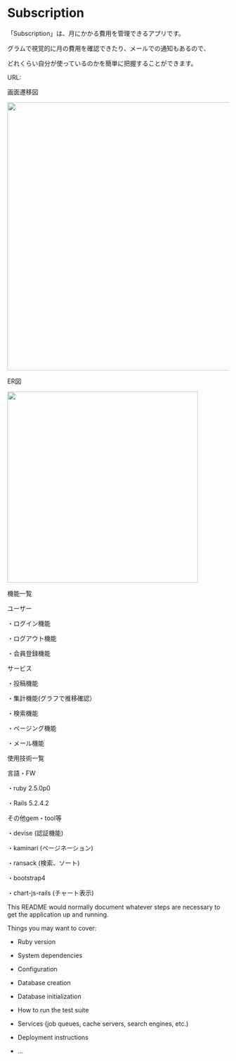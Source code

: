 # Subscription
「Subscription」は、月にかかる費用を管理できるアプリです。

グラムで視覚的に月の費用を確認できたり、メールでの通知もあるので、

どれくらい自分が使っているのかを簡単に把握することができます。

URL:


画面遷移図

<img width="609" src="https://user-images.githubusercontent.com/48615196/77590516-39ade600-6f31-11ea-9371-5f339c953c91.png">


ER図

<img width="434" src="https://user-images.githubusercontent.com/48615196/77590270-b4c2cc80-6f30-11ea-897a-a4fd98ffd8ab.png">


機能一覧

ユーザー

・ログイン機能

・ログアウト機能

・会員登録機能

サービス

・投稿機能

・集計機能(グラフで推移確認）

・検索機能

・ページング機能

・メール機能

使用技術一覧

言語・FW

・ruby 2.5.0p0

・Rails 5.2.4.2

その他gem・tool等

・devise (認証機能)

・kaminari (ページネーション)

・ransack (検索、ソート)

・bootstrap4

・chart-js-rails (チャート表示)





This README would normally document whatever steps are necessary to get the
application up and running.

Things you may want to cover:

* Ruby version

* System dependencies

* Configuration

* Database creation

* Database initialization

* How to run the test suite

* Services (job queues, cache servers, search engines, etc.)

* Deployment instructions

* ...
